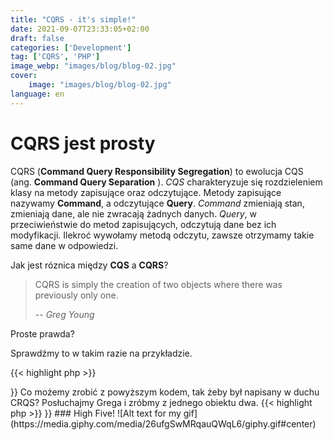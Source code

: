 ```yaml
---
title: "CQRS - it's simple!"
date: 2021-09-07T23:33:05+02:00
draft: false
categories: ['Development']
tag: ['CQRS', 'PHP']
image_webp: "images/blog/blog-02.jpg"
cover:
    image: "images/blog/blog-02.jpg"
language: en
---
```


# CQRS jest prosty
CQRS (**Command Query Responsibility Segregation**) to ewolucja CQS (ang. **Command Query Separation** ).
*CQS* charakteryzuje się rozdzieleniem klasy na metody zapisujące oraz odczytujące.
Metody zapisujące nazywamy **Command**, a odczytujące **Query**.
*Command* zmieniają stan, zmieniają dane, ale nie zwracają żadnych danych.
*Query*, w przeciwieństwie do metod zapisujących, odczytują dane bez ich modyfikacji. Ilekroć wywołamy metodą odczytu, zawsze otrzymamy takie same dane w odpowiedzi.

Jak jest róznica między **CQS** a **CQRS**? 

> CQRS is simply the creation of two objects where there was previously only one.
>
> -- <cite>Greg Young</cite>

Proste prawda?

Sprawdźmy to w takim razie na przykładzie.

<!-- {{< gist g-stawarczyk 08cb5516744d335043ab63f8b76dd26a "01-cqs-example.php" >}} -->

{{< highlight php >}}
<?php

interface SomeClass
{
    public function enable(int $id): void;
    public function modify(int $id, array $data): void;
    public function remove(int $id): void;

    public function get(int $id): SomeObject;
    public function getNewest(): array;
}
{{< /highlight >}}

Co możemy zrobić z powyższym kodem, tak żeby był napisany w duchu CRQS?
Posłuchajmy Grega i zróbmy z jednego obiektu dwa.

{{< highlight php >}}
<?php

interface SomeCommand
{
    public function enable(int $id): void;
    public function modify(int $id, array $data): void;
    public function remove(int $id): void;
}

interface SomeQuery
{
    public function get(int $id): SomeObject;
    public function getNewest(): array;
}
{{< /highlight >}}

### High Five!
![Alt text for my gif](https://media.giphy.com/media/26ufgSwMRqauQWqL6/giphy.gif#center)
